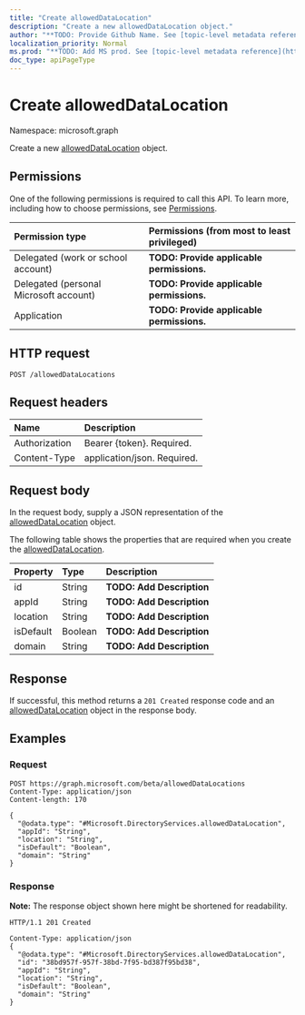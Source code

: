 ```yaml
---
title: "Create allowedDataLocation"
description: "Create a new allowedDataLocation object."
author: "**TODO: Provide Github Name. See [topic-level metadata reference](https://msgo.azurewebsites.net/add/document/guidelines/metadata.html#topic-level-metadata)**"
localization_priority: Normal
ms.prod: "**TODO: Add MS prod. See [topic-level metadata reference](https://msgo.azurewebsites.net/add/document/guidelines/metadata.html#topic-level-metadata)**"
doc_type: apiPageType
---
```


# Create allowedDataLocation
Namespace: microsoft.graph

Create a new [allowedDataLocation](../resources/alloweddatalocation.md) object.

## Permissions
One of the following permissions is required to call this API. To learn more, including how to choose permissions, see [Permissions](/graph/permissions-reference).

|Permission type|Permissions (from most to least privileged)|
|:---|:---|
|Delegated (work or school account)|**TODO: Provide applicable permissions.**|
|Delegated (personal Microsoft account)|**TODO: Provide applicable permissions.**|
|Application|**TODO: Provide applicable permissions.**|

## HTTP request

<!-- {
  "blockType": "ignored"
}
-->
``` http
POST /allowedDataLocations
```

## Request headers
|Name|Description|
|:---|:---|
|Authorization|Bearer {token}. Required.|
|Content-Type|application/json. Required.|

## Request body
In the request body, supply a JSON representation of the [allowedDataLocation](../resources/alloweddatalocation.md) object.

The following table shows the properties that are required when you create the [allowedDataLocation](../resources/alloweddatalocation.md).

|Property|Type|Description|
|:---|:---|:---|
|id|String|**TODO: Add Description**|
|appId|String|**TODO: Add Description**|
|location|String|**TODO: Add Description**|
|isDefault|Boolean|**TODO: Add Description**|
|domain|String|**TODO: Add Description**|



## Response

If successful, this method returns a `201 Created` response code and an [allowedDataLocation](../resources/alloweddatalocation.md) object in the response body.

## Examples

### Request
<!-- {
  "blockType": "request",
  "name": "create_alloweddatalocation_from_alloweddatalocations"
}
-->
``` http
POST https://graph.microsoft.com/beta/allowedDataLocations
Content-Type: application/json
Content-length: 170

{
  "@odata.type": "#Microsoft.DirectoryServices.allowedDataLocation",
  "appId": "String",
  "location": "String",
  "isDefault": "Boolean",
  "domain": "String"
}
```


### Response
**Note:** The response object shown here might be shortened for readability.
<!-- {
  "blockType": "response",
  "truncated": true,
  "@odata.type": "Microsoft.DirectoryServices.allowedDataLocation"
}
-->
``` http
HTTP/1.1 201 Created

Content-Type: application/json
{
  "@odata.type": "#Microsoft.DirectoryServices.allowedDataLocation",
  "id": "38bd957f-957f-38bd-7f95-bd387f95bd38",
  "appId": "String",
  "location": "String",
  "isDefault": "Boolean",
  "domain": "String"
}
```

